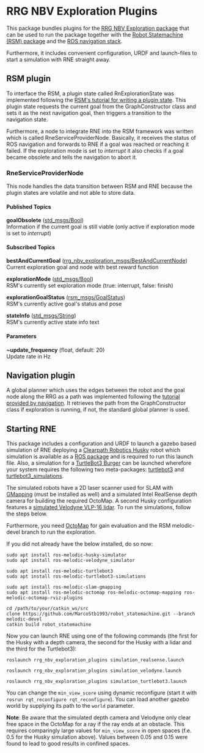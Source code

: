 # RRG NBV Exploration Plugins

This package bundles plugins for the [RRG NBV Exploration package](../rrg_nbv_exploration#rrg-nbv-exploration) that can be used to run the package together with the [Robot Statemachine (RSM) package](http://wiki.ros.org/robot_statemachine) and the [ROS navigation stack](http://wiki.ros.org/navigation).

Furthermore, it includes convenient configuration, URDF and launch-files to start a simulation with RNE straight away.

## RSM plugin

To interface the RSM, a plugin state called RnExplorationState was implemented following the [RSM's tutorial for writing a plugin state](http://wiki.ros.org/robot_statemachine/Tutorials/WritingAPluginState). This plugin state requests the current goal from the GraphConstructor class and sets it as the next navigation goal, then triggers a transition to the navigation state.

Furthermore, a node to integrate RNE into the RSM framework was written which is called RneServiceProviderNode. Basically, it receives the status of ROS navigation and forwards to RNE if a goal was reached or reaching it failed. If the exploration mode is set to *interrupt* it also checks if a goal became obsolete and tells the navigation to abort it.

### RneServiceProviderNode

This node handles the data transition between RSM and RNE because the plugin states are volatile and not able to store data. 

#### Published Topics

**goalObsolete** ([std_msgs/Bool](http://docs.ros.org/api/std_msgs/html/msg/Bool.html))  
Information if the current goal is still viable (only active if exploration mode is set to *interrupt*)

#### Subscribed Topics

**bestAndCurrentGoal** ([rrg_nbv_exploration_msgs/BestAndCurrentNode](../rrg_nbv_exploration_msgs/msg/BestAndCurrentNode.msg))  
Current exploration goal and node with best reward function

**explorationMode** ([std_msgs/Bool](http://docs.ros.org/api/std_msgs/html/msg/Bool.html))  
RSM's currently set exploration mode (true: interrupt, false: finish)

**explorationGoalStatus** ([rsm_msgs/GoalStatus](http://docs.ros.org/en/kinetic/api/rsm_msgs/html/msg/GoalStatus.html))  
RSM's currently active goal's status and pose

**stateInfo** ([std_msgs/String](http://docs.ros.org/api/std_msgs/html/msg/String.html))  
RSM's currently active state info text

#### Parameters

**~update_frequency** (float, default: 20)  
Update rate in Hz

## Navigation plugin

A global planner which uses the edges between the robot and the goal node along the RRG as a path was implemented following the [tutorial provided by navigation](http://wiki.ros.org/navigation/Tutorials/Writing%20A%20Global%20Path%20Planner%20As%20Plugin%20in%20ROS). It retrieves the path from the GraphConstructor class if exploration is running, if not, the standard global planner is used.

## Starting RNE

This package includes a configuration and URDF to launch a gazebo based simulation of RNE deploying a [Clearpath Robotics Husky](http://wiki.ros.org/Robots/Husky) robot which simulation is available as a [ROS package](http://wiki.ros.org/husky_simulator?distro=melodic) and is required to run this launch file. Also, a simulation for a [TurtleBot3 Burger](https://emanual.robotis.com/docs/en/platform/turtlebot3/overview) can be launched wherefore your system requires the following two meta-packages: [turtlebot3](http://wiki.ros.org/turtlebot3) and [turtlebot3_simulations](http://wiki.ros.org/turtlebot3_simulations).

The simulated robots have a 2D laser scanner used for SLAM with [GMapping](http://wiki.ros.org/slam_gmapping) (must be installed as well) and a simulated Intel RealSense depth camera for building the required OctoMap. A second Husky configuration features a [simulated Velodyne VLP-16 lidar](http://wiki.ros.org/velodyne_simulator). To run the simulations, follow the steps below.

Furthermore, you need [OctoMap](http://wiki.ros.org/octomap) for gain evaluation and the RSM melodic-devel branch to run the exploration.

If you did not already have the below installed, do so now:

```
sudo apt install ros-melodic-husky-simulator
sudo apt install ros-melodic-velodyne_simulator

sudo apt install ros-melodic-turtlebot3
sudo apt install ros-melodic-turtlebot3-simulations

sudo apt install ros-melodic-slam-gmapping
sudo apt install ros-melodic-octomap ros-melodic-octomap-mapping ros-melodic-octomap-rviz-plugins

cd /path/to/your/catkin_ws/src
clone https://github.com/MarcoStb1993/robot_statemachine.git --branch melodic-devel
catkin build robot_statemachine
```

Now you can launch RNE using one of the following commands (the first for the Husky with a depth camera, the second for the Husky with a lidar and the third for the Turtlebot3):

```
roslaunch rrg_nbv_exploration_plugins simulation_realsense.launch

roslaunch rrg_nbv_exploration_plugins simulation_velodyne.launch

roslaunch rrg_nbv_exploration_plugins simulation_turtlebot3.launch
```

You can change the `min_view_score` using dynamic reconfigure (start it with `rosrun rqt_reconfigure rqt_reconfigure`). You can load another gazebo world by supplying its path to the `world` parameter.

**Note**: Be aware that the simulated depth camera and Velodyne only clear free space in the OctoMap for a ray if the ray ends at an obstacle. This requires comparingly large values for `min_view_score` in open spaces (f.e. 0.5 for the Husky simulation above). Values between 0.05 and 0.15 were found to lead to good results in confined spaces.



